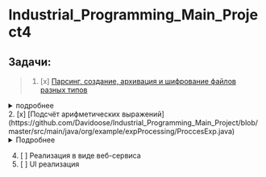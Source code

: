 # Industrial_Programming_Main_Project4
## Задачи:
>1. [x] [Парсинг, создание, архивация и шифрование файлов разных типов](https://github.com/Davidoose/Industrial_Programming_Main_Project/tree/master/src/main/java/org/example/fileProcessing)
<details>
    <summary>подробнее</summary>
    
   #### Парсинг и создание
   * [x] [.json](https://github.com/Davidoose/Industrial_Programming_Main_Project/blob/master/src/main/java/org/example/fileProcessing/JSONparser.java)
   * [x] [.xml](https://github.com/Davidoose/Industrial_Programming_Main_Project/blob/master/src/main/java/org/example/fileProcessing/XMLparser.java)
   * [x] [.txt](https://github.com/Davidoose/Industrial_Programming_Main_Project/blob/master/src/main/java/org/example/fileProcessing/TXTparser.java)
   #### Архивация
   * [x] [.zip](https://github.com/Davidoose/Industrial_Programming_Main_Project/blob/master/src/main/java/org/example/fileProcessing/JSONparser.java)
   #### Шифрование
   * [x] DES/ECB/PKCS5Padding
  </details>
2. [x] [Подсчёт арифметических выражений](https://github.com/Davidoose/Industrial_Programming_Main_Project/blob/master/src/main/java/org/example/expProcessing/ProccesExp.java)
 
 <details>
    <summary>Подробнее</summary>
    
   #### Парсинг выражений
   * [x] [Самостоятельно](https://github.com/Davidoose/Industrial_Programming_Main_Project/blob/master/src/main/java/org/example/expProcessing/ProccesExp.java)
   * [x] [<Библиотека "exp4j"](https://github.com/Davidoose/Industrial_Programming_Main_Project/blob/master/src/main/java/org/example/expProcessing/ProccesExpByLib.java)
  </details>
  
4. [ ] Реализация в виде веб-сервиса
5. [ ] UI реализация
